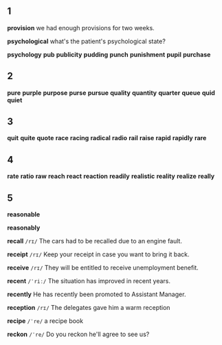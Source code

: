## 1
**provision** 
we had enough provisions for two weeks.

**psychological** 
what's the patient's psychological state?

**psychology** 
**pub** 
**publicity** 
**pudding** 
**punch** 
**punishment** 
**pupil** 
**purchase** 

## 2
**pure** 
**purple** 
**purpose** 
**purse** 
**pursue** 
**quality** 
**quantity** 
**quarter** 
**queue** 
**quid** 
**quiet** 

## 3
**quit** 
**quite** 
**quote** 
**race**
**racing** 
**radical** 
**radio**
**rail** 
**raise** 
**rapid** 
**rapidly** 
**rare**  

## 4
**rate** 
**ratio** 
**raw** 
**reach** 
**react** 
**reaction** 
**readily** 
**realistic** 
**reality** 
**realize** 
**really** 

## 5
**reasonable** 

**reasonably** 

**recall** 
`/rɪ/`
The cars had to be recalled due to an engine fault.

**receipt** 
`/rɪ/`
Keep your receipt in case you want to bring it back.

**receive** 
`/rɪ/`
They will be entitled to receive unemployment benefit.

**recent** 
`/ˈriː/`
The situation has improved in recent years.

**recently** 
He has recently been promoted to Assistant Manager.

**reception** 
`/rɪ/`
The delegates gave him a warm reception

**recipe** 
`/ˈre/`
a recipe book

**reckon**
`/ˈre/`
Do you reckon he'll agree to see us?